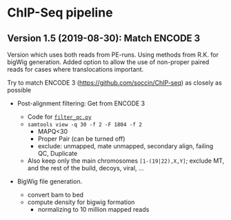 # ChIP-Seq pipeline

## Version 1.5 (2019-08-30): Match ENCODE 3

Version which uses both reads from PE-runs. Using methods from R.K. for bigWig generation. Added option to allow the use of non-proper paired reads for cases where translocations important.

Try to match ENCODE 3 (https://github.com/soccin/ChIP-seq) as closely as possible

- Post-alignment filtering: Get from ENCODE 3

    - Code for [`filter_qc.py`](https://github.com/ENCODE-DCC/chip-seq-pipeline/tree/master/dnanexus/filter_qc)
    - `samtools view -q 30 -f 2 -F 1804 -f 2`
        - MAPQ<30
        - Proper Pair (can be turned off)
        - exclude: unmapped, mate unmapped, secondary align, failing QC, Duplicate
    - Also keep only the main chromosomes `[1-(19|22),X,Y]`; exclude MT, and the rest of the build, decoys, viral, ...

- BigWig file generation.

	- convert bam to bed
	- compute density for bigwig formation
		- normalizing to 10 million mapped reads

